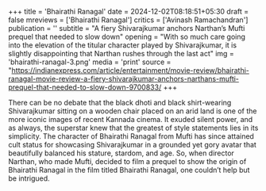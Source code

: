 +++
title = 'Bhairathi Ranagal'
date = 2024-12-02T08:18:51+05:30
draft = false
mreviews = ['Bhairathi Ranagal']
critics = ['Avinash Ramachandran']
publication = ''
subtitle = "A fiery Shivarajkumar anchors Narthan’s Mufti prequel that needed to slow down"
opening = "With so much care going into the elevation of the titular character played by Shivarajkumar, it is slightly disappointing that Narthan rushes through the last act"
img = 'bhairathi-ranagal-3.png'
media = 'print'
source = "https://indianexpress.com/article/entertainment/movie-review/bhairathi-ranagal-movie-review-a-fiery-shivarajkumar-anchors-narthans-mufti-prequel-that-needed-to-slow-down-9700833/
+++

There can be no debate that the black dhoti and black shirt-wearing Shivarajkumar sitting on a wooden chair placed on an arid land is one of the more iconic images of recent Kannada cinema. It exuded silent power, and as always, the superstar knew that the greatest of style statements lies in its simplicity. The character of Bhairathi Ranagal from Mufti has since attained cult status for showcasing Shivarajkumar in a grounded yet gory avatar that beautifully balanced his stature, stardom, and age. So, when director Narthan, who made Mufti, decided to film a prequel to show the origin of Bhairathi Ranagal in the film titled Bhairathi Ranagal, one couldn’t help but be intrigued.
